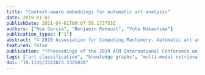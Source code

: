 ```yaml
---
title: "Context-aware embeddings for automatic art analysis"
date: 2019-01-01
publishDate: 2021-04-01T00:07:50.173753Z
authors: ["Noa Garcia", "Benjamin Renoust", "Yuta Nakashima"]
publication_types: ["1"]
abstract: "© 2019 Association for Computing Machinery. Automatic art analysis aims to classify and retrieve artistic representations from a collection of images by using computer vision and machine learning techniques. In this work, we propose to enhance visual representations from neural networks with contextual artistic information. Whereas visual representations are able to capture information about the content and the style of an artwork, our proposed context-aware embeddings additionally encode relationships between different artistic attributes, such as author, school, or historical period. We design two different approaches for using context in automatic art analysis. In the first one, contextual data is obtained through a multi-task learning model, in which several attributes are trained together to find visual relationships between elements. In the second approach, context is obtained through an art-specific knowledge graph, which encodes relationships between artistic attributes. An exhaustive evaluation of both of our models in several art analysis problems, such as author identification, type classification, or cross-modal retrieval, show that performance is improved by up to 7.3% in art classification and 37.24% in retrieval when context-aware embeddings are used."
featured: false
publication: "*Proceedings of the 2019 ACM International Conference on Multimedia Retrieval (ICMR)*"
tags: ["art classification", "knowledge graphs", "multi-modal retrieval", "buddha", "kbqa"]
doi: "10.1145/3323873.3325028"
---
```


